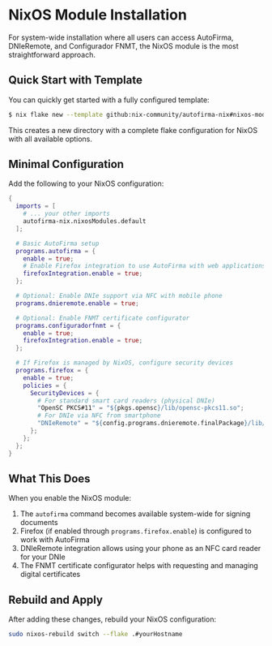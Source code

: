 # NixOS Module Installation

For system-wide installation where all users can access AutoFirma, DNIeRemote, and Configurador FNMT, the NixOS module is the most straightforward approach.

## Quick Start with Template

You can quickly get started with a fully configured template:

```bash
$ nix flake new --template github:nix-community/autofirma-nix#nixos-module ./my-autofirma-system
```

This creates a new directory with a complete flake configuration for NixOS with all available options.

## Minimal Configuration

Add the following to your NixOS configuration:

```nix
{
  imports = [
    # ... your other imports
    autofirma-nix.nixosModules.default
  ];

  # Basic AutoFirma setup
  programs.autofirma = {
    enable = true;
    # Enable Firefox integration to use AutoFirma with web applications
    firefoxIntegration.enable = true;
  };

  # Optional: Enable DNIe support via NFC with mobile phone
  programs.dnieremote.enable = true;

  # Optional: Enable FNMT certificate configurator
  programs.configuradorfnmt = {
    enable = true;
    firefoxIntegration.enable = true;
  };

  # If Firefox is managed by NixOS, configure security devices
  programs.firefox = {
    enable = true;
    policies = {
      SecurityDevices = {
        # For standard smart card readers (physical DNIe)
        "OpenSC PKCS#11" = "${pkgs.opensc}/lib/opensc-pkcs11.so";
        # For DNIe via NFC from smartphone
        "DNIeRemote" = "${config.programs.dnieremote.finalPackage}/lib/libdnieremotepkcs11.so";
      };
    };
  };
}
```

## What This Does

When you enable the NixOS module:

1. The `autofirma` command becomes available system-wide for signing documents
2. Firefox (if enabled through `programs.firefox.enable`) is configured to work with AutoFirma 
3. DNIeRemote integration allows using your phone as an NFC card reader for your DNIe
4. The FNMT certificate configurator helps with requesting and managing digital certificates

## Rebuild and Apply

After adding these changes, rebuild your NixOS configuration:

```bash
sudo nixos-rebuild switch --flake .#yourHostname
```